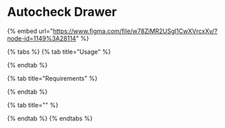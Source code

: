 # Autocheck Drawer

{% embed url="https://www.figma.com/file/w78ZiMR2USgl1CwXVrcxXv/?node-id=1149%3A28114" %}

{% tabs %}
{% tab title="Usage" %}

{% endtab %}

{% tab title="Requirements" %}

{% endtab %}

{% tab title="" %}

{% endtab %}
{% endtabs %}

